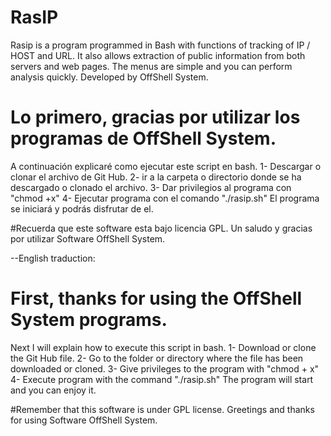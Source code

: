 # RasIP
Rasip is a program programmed in Bash with functions of tracking of IP / HOST and URL. It also allows extraction of public information from both servers and web pages. The menus are simple and you can perform analysis quickly. Developed by OffShell System.

# Lo primero, gracias por utilizar los programas de OffShell System.
A continuación explicaré como ejecutar este script en bash.
1- Descargar o clonar el archivo de Git Hub.
2- ir a la carpeta o directorio donde se ha descargado o clonado el archivo.
3- Dar privilegios al programa con "chmod +x"
4- Ejecutar programa con el comando "./rasip.sh"
El programa se iniciará y podrás disfrutar de el.

#Recuerda que este software esta bajo licencia GPL.
Un saludo y gracias por utilizar Software OffShell System.

--English traduction:

# First, thanks for using the OffShell System programs.
Next I will explain how to execute this script in bash.
1- Download or clone the Git Hub file.
2- Go to the folder or directory where the file has been downloaded or cloned.
3- Give privileges to the program with "chmod + x"
4- Execute program with the command "./rasip.sh"
The program will start and you can enjoy it.

#Remember that this software is under GPL license.
Greetings and thanks for using Software OffShell System.

